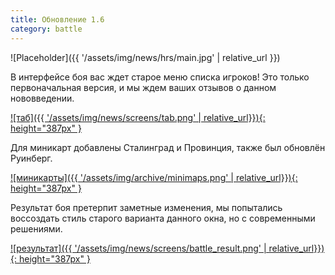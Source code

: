 ```yaml
---
title: Обновление 1.6
category: battle
---
```


![Placeholder]({{ '/assets/img/news/hrs/main.jpg' | relative_url }})

В интерфейсе боя вас ждет старое меню списка игроков! Это только первоначальная версия, и мы ждем ваших отзывов о данном нововведении.

[![таб]({{ '/assets/img/news/screens/tab.png' | relative_url}}){: height="387px" }](/assets/img/news/screens/tab.png)

Для миникарт добавлены Сталинград и Провинция, также был обновлён Руинберг.

[![миникарты]({{ '/assets/img/archive/minimaps.png' | relative_url}}){: height="387px" }](/assets/img/archive/minimaps.png)

Результат боя претерпит заметные изменения, мы попытались воссоздать стиль старого варианта данного окна, но с современными решениями.

[![результат]({{ '/assets/img/news/screens/battle_result.png' | relative_url}}){: height="387px" }](/assets/img/news/screens/battle_result.png)
